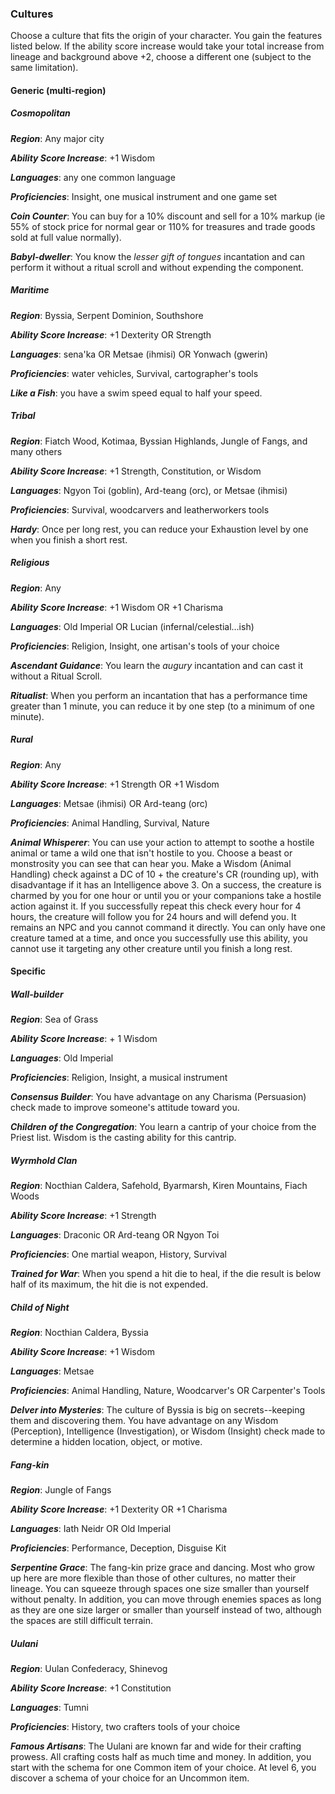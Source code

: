 ### Cultures
Choose a culture that fits the origin of your character.  You gain the features listed below. If the ability score increase would take your total increase from lineage and background above +2, choose a different one (subject to the same limitation).

#### Generic (multi-region)
##### Cosmopolitan

***Region***: Any major city

***Ability Score Increase***: +1 Wisdom

***Languages***: any one common language

***Proficiencies***: Insight, one musical instrument and one game set

***Coin Counter***: You can buy for a 10% discount and sell for a 10% markup (ie 55% of stock price for normal gear or 110% for treasures and trade goods sold at full value normally).

***Babyl-dweller***: You know the *lesser gift of tongues* incantation and can perform it without a ritual scroll and without expending the component.

##### Maritime

***Region***: Byssia, Serpent Dominion, Southshore

***Ability Score Increase***: +1 Dexterity OR Strength

***Languages***: sena'ka OR Metsae (ihmisi) OR Yonwach (gwerin)

***Proficiencies***: water vehicles, Survival, cartographer's tools

***Like a Fish***: you have a swim speed equal to half your speed.

##### Tribal

***Region***: Fiatch Wood, Kotimaa, Byssian Highlands, Jungle of Fangs, and many others

***Ability Score Increase***: +1 Strength, Constitution, or Wisdom

***Languages***: Ngyon Toi (goblin), Ard-teang (orc), or Metsae (ihmisi)

***Proficiencies***: Survival, woodcarvers and leatherworkers tools

***Hardy***: Once per long rest, you can reduce your Exhaustion level by one when you finish a short rest.

##### Religious

***Region***: Any

***Ability Score Increase***: +1 Wisdom OR +1 Charisma

***Languages***: Old Imperial OR Lucian (infernal/celestial...ish)

***Proficiencies***: Religion, Insight, one artisan's tools of your choice

***Ascendant Guidance***: You learn the *augury* incantation and can cast it without a Ritual Scroll.

***Ritualist***: When you perform an incantation that has a performance time greater than 1 minute, you can reduce it by one step (to a minimum of one minute).

##### Rural
***Region***: Any

***Ability Score Increase***: +1 Strength OR +1 Wisdom

***Languages***: Metsae (ihmisi) OR Ard-teang (orc)

***Proficiencies***: Animal Handling, Survival, Nature

***Animal Whisperer***: You can use your action to attempt to soothe a hostile animal or tame a wild one that isn't hostile to you. Choose a beast or monstrosity you can see that can hear you. Make a Wisdom (Animal Handling) check against a DC of 10 + the creature's CR (rounding up), with disadvantage if it has an Intelligence above 3. On a success, the creature is charmed by you for one hour or until you or your companions take a hostile action against it. If you successfully repeat this check every hour for 4 hours, the creature will follow you for 24 hours and will defend you. It remains an NPC and you cannot command it directly. You can only have one creature tamed at a time, and once you successfully use this ability, you cannot use it targeting any other creature until you finish a long rest.

#### Specific
##### Wall-builder

***Region***: Sea of Grass

***Ability Score Increase***: + 1 Wisdom

***Languages***: Old Imperial

***Proficiencies***: Religion, Insight, a musical instrument

***Consensus Builder***: You have advantage on any Charisma (Persuasion) check made to improve someone's attitude toward you.

***Children of the Congregation***: You learn a cantrip of your choice from the Priest list. Wisdom is the casting ability for this cantrip.

##### Wyrmhold Clan

***Region***: Nocthian Caldera, Safehold, Byarmarsh, Kiren Mountains, Fiach Woods

***Ability Score Increase***: +1 Strength

***Languages***: Draconic OR Ard-teang OR Ngyon Toi

***Proficiencies***: One martial weapon, History, Survival

***Trained for War***: When you spend a hit die to heal, if the die result is below half of its maximum, the hit die is not expended.

##### Child of Night
***Region***: Nocthian Caldera, Byssia

***Ability Score Increase***: +1 Wisdom

***Languages***: Metsae

***Proficiencies***: Animal Handling, Nature, Woodcarver's OR Carpenter's Tools

***Delver into Mysteries***: The culture of Byssia is big on secrets--keeping them and discovering them. You have advantage on any Wisdom (Perception), Intelligence (Investigation), or Wisdom (Insight) check made to determine a hidden location, object, or motive.

##### Fang-kin
***Region***: Jungle of Fangs

***Ability Score Increase***: +1 Dexterity OR +1 Charisma

***Languages***: Iath Neidr OR Old Imperial

***Proficiencies***: Performance, Deception, Disguise Kit

***Serpentine Grace***: The fang-kin prize grace and dancing. Most who grow up here are more flexible than those of other cultures, no matter their lineage. You can squeeze through spaces one size smaller than yourself without penalty. In addition, you can move through enemies spaces as long as they are one size larger or smaller than yourself instead of two, although the spaces are still difficult terrain. 

##### Uulani
***Region***: Uulan Confederacy, Shinevog

***Ability Score Increase***: +1 Constitution

***Languages***: Tumni

***Proficiencies***: History, two crafters tools of your choice

***Famous Artisans***: The Uulani are known far and wide for their crafting prowess. All crafting costs half as much time and money. In addition, you start with the schema for one Common item of your choice. At level 6, you discover a schema of your choice for an Uncommon item.